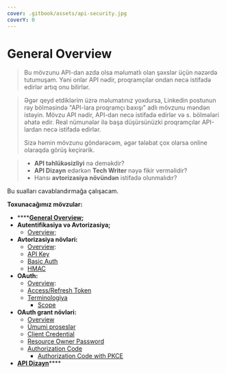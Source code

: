 ```yaml
---
cover: .gitbook/assets/api-security.jpg
coverY: 0
---
```


# General Overview

> Bu mövzunu API-dan azda olsa məlumatlı olan şəxslər üçün nəzərdə tutumuşam. Yəni onlar API nədir, proqramçılar ondan necə istifadə edirlər artıq onu bilirlər.

> Əgər qeyd etdiklərim üzrə məlumatınız yoxdursa, Linkedin postunun rəy bölməsində "API-lara proqramçı baxışı" adlı mövzunu məndən istəyin. Mövzu API nədir, API-dan necə istifadə edirlər və s. bölmələri əhatə edir. Real nümunələr ilə başa düşürsünüzki proqramçılar API-lardan necə istifadə edirlər.
>
> Sizə həmin mövzunu göndərəcəm, əgər tələbat çox olarsa online olaraqda görüş keçirərik.

> * **API təhlükəsizliyi** nə deməkdir?&#x20;
> * **API Dizayn** edərkən **Tech Writer** nəyə fikir verməlidir?
> * Hansı **avtorizasiya növündən** istifadə olunmalıdır?

Bu sualları cavablandırmağa çalışacam.



**Toxunacağımız mövzular:**

* ****[**General Overview**](./)**;**
* **Autentifikasiya və Avtorizasiya;**
  * [Overview;](broken-reference)
* **Avtorizasiya növləri:**
  * [Overview](broken-reference):
  * [API Key](avtorizasiya-noevl-ri/api-key.md)
  * [Basic Auth](broken-reference)
  * [HMAC](broken-reference)
* **OAuth:**
  * [Overview](broken-reference):
  * [Access/Refresh Token](broken-reference)
  * [Terminologiya](broken-reference)
    * [Scope](broken-reference)
* **OAuth grant növləri:**
  * [Overview](broken-reference)
  * [Ümumi proseslər](broken-reference)
  * [Client Credential](broken-reference)
  * [Resource Owner Password](broken-reference)
  * [Authorization Code](broken-reference)
    * [Authorization Code with PKCE](broken-reference)
* [**API Dizayn**](broken-reference)****
